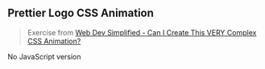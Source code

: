 ## Prettier Logo CSS Animation

> Exercise from [Web Dev Simplified - Can I Create This VERY Complex CSS Animation?](https://www.youtube.com/watch?v=uQNpr09UOAY)

No JavaScript version